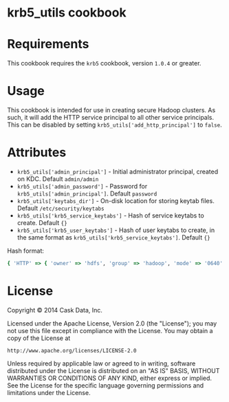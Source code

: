 # krb5_utils cookbook

# Requirements

This cookbook requires the `krb5` cookbook, version `1.0.4` or greater.

# Usage

This cookbook is intended for use in creating secure Hadoop clusters. As such, it will add the HTTP service
principal to all other service principals. This can be disabled by setting `krb5_utils['add_http_principal']` to `false`.

# Attributes

* `krb5_utils['admin_principal']` - Initial administrator principal, created on KDC. Default `admin/admin`
* `krb5_utils['admin_password']` - Password for `krb5_utils['admin_principal']`. Default `password`
* `krb5_utils['keytabs_dir']` - On-disk location for storing keytab files. Default `/etc/security/keytabs`
* `krb5_utils['krb5_service_keytabs']` - Hash of service keytabs to create. Default `{}`
* `krb5_utils['krb5_user_keytabs']` - Hash of user keytabs to create, in the same format as `krb5_utils['krb5_service_keytabs']`. Default `{}`

Hash format:
```ruby
{ 'HTTP' => { 'owner' => 'hdfs', 'group' => 'hadoop', 'mode' => '0640' } }
```

# License

Copyright © 2014 Cask Data, Inc.

Licensed under the Apache License, Version 2.0 (the "License");
you may not use this file except in compliance with the License.
You may obtain a copy of the License at

    http://www.apache.org/licenses/LICENSE-2.0

Unless required by applicable law or agreed to in writing, software
distributed under the License is distributed on an "AS IS" BASIS,
WITHOUT WARRANTIES OR CONDITIONS OF ANY KIND, either express or implied.
See the License for the specific language governing permissions and
limitations under the License.
